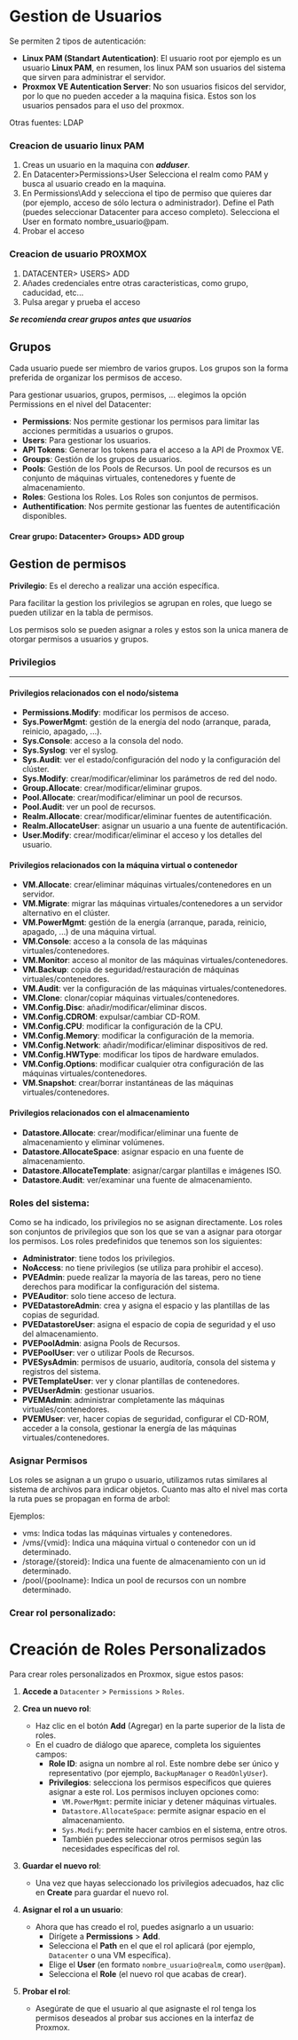 # Gestion de Usuarios

Se permiten 2 tipos de autenticación:

- **Linux PAM (Standart Autentication)**: El usuario root por ejemplo es un usuario **Linux PAM**, en resumen, los linux PAM son usuarios del sistema que sirven para administrar el servidor.
- **Proxmox VE Autentication Server**: No son usuarios fisicos del servidor, por lo que no pueden acceder a la maquina fisica. Estos son los usuarios pensados para el uso del proxmox.

Otras fuentes: LDAP

### Creacion de usuario linux PAM

1. Creas un usuario en la maquina con **_adduser_**.
2. En Datacenter>Permissions>User Selecciona el realm como PAM y busca al usuario creado en la maquina.
3. En Permissions\Add y selecciona el tipo de permiso que quieres dar (por ejemplo, acceso de sólo lectura o administrador).
   Define el Path (puedes seleccionar Datacenter para acceso completo).
   Selecciona el User en formato nombre_usuario@pam.
4. Probar el acceso

### Creacion de usuario PROXMOX

1. DATACENTER> USERS> ADD
2. Añades credenciales entre otras caracteristicas, como grupo, caducidad, etc...
3. Pulsa aregar y prueba el acceso

**_Se recomienda crear grupos antes que usuarios_**

## Grupos

Cada usuario puede ser miembro de varios grupos. Los grupos son la forma preferida de organizar los permisos de acceso.

Para gestionar usuarios, grupos, permisos, ... elegimos la opción Permissions en el nivel del Datacenter:

- **Permissions**: Nos permite gestionar los permisos para limitar las acciones permitidas a usuarios o grupos.
- **Users**: Para gestionar los usuarios.
- **API Tokens**: Generar los tokens para el acceso a la API de Proxmox VE.
- **Groups**: Gestión de los grupos de usuarios.
- **Pools**: Gestión de los Pools de Recursos. Un pool de recursos es un conjunto de máquinas virtuales, contenedores y fuente de almacenamiento.
- **Roles**: Gestiona los Roles. Los Roles son conjuntos de permisos.
- **Authentification**: Nos permite gestionar las fuentes de autentificación disponibles.

#### Crear grupo: Datacenter> Groups> ADD group

## Gestion de permisos

**Privilegio**: Es el derecho a realizar una acción específica.

Para facilitar la gestion los privilegios se agrupan en roles, que luego se pueden utilizar en la tabla de permisos.

Los permisos solo se pueden asignar a roles y estos son la unica manera de otorgar permisos a usuarios y grupos.

### Privilegios

---

#### Privilegios relacionados con el nodo/sistema

- **Permissions.Modify**: modificar los permisos de acceso.
- **Sys.PowerMgmt**: gestión de la energía del nodo (arranque, parada, reinicio, apagado, ...).
- **Sys.Console**: acceso a la consola del nodo.
- **Sys.Syslog**: ver el syslog.
- **Sys.Audit**: ver el estado/configuración del nodo y la configuración del clúster.
- **Sys.Modify**: crear/modificar/eliminar los parámetros de red del nodo.
- **Group.Allocate**: crear/modificar/eliminar grupos.
- **Pool.Allocate**: crear/modificar/eliminar un pool de recursos.
- **Pool.Audit**: ver un pool de recursos.
- **Realm.Allocate**: crear/modificar/eliminar fuentes de autentificación.
- **Realm.AllocateUser**: asignar un usuario a una fuente de autentificación.
- **User.Modify**: crear/modificar/eliminar el acceso y los detalles del usuario.

#### Privilegios relacionados con la máquina virtual o contenedor

- **VM.Allocate**: crear/eliminar máquinas virtuales/contenedores en un servidor.
- **VM.Migrate**: migrar las máquinas virtuales/contenedores a un servidor alternativo en el clúster.
- **VM.PowerMgmt**: gestión de la energía (arranque, parada, reinicio, apagado, ...) de una máquina virtual.
- **VM.Console**: acceso a la consola de las máquinas virtuales/contenedores.
- **VM.Monitor**: acceso al monitor de las máquinas virtuales/contenedores.
- **VM.Backup**: copia de seguridad/restauración de máquinas virtuales/contenedores.
- **VM.Audit**: ver la configuración de las máquinas virtuales/contenedores.
- **VM.Clone**: clonar/copiar máquinas virtuales/contenedores.
- **VM.Config.Disc**: añadir/modificar/eliminar discos.
- **VM.Config.CDROM**: expulsar/cambiar CD-ROM.
- **VM.Config.CPU**: modificar la configuración de la CPU.
- **VM.Config.Memory**: modificar la configuración de la memoria.
- **VM.Config.Network**: añadir/modificar/eliminar dispositivos de red.
- **VM.Config.HWType**: modificar los tipos de hardware emulados.
- **VM.Config.Options**: modificar cualquier otra configuración de las máquinas virtuales/contenedores.
- **VM.Snapshot**: crear/borrar instantáneas de las máquinas virtuales/contenedores.

#### Privilegios relacionados con el almacenamiento

- **Datastore.Allocate**: crear/modificar/eliminar una fuente de almacenamiento y eliminar volúmenes.
- **Datastore.AllocateSpace**: asignar espacio en una fuente de almacenamiento.
- **Datastore.AllocateTemplate**: asignar/cargar plantillas e imágenes ISO.
- **Datastore.Audit**: ver/examinar una fuente de almacenamiento.

### Roles del sistema:

Como se ha indicado, los privilegios no se asignan directamente. Los roles son conjuntos de privilegios que son los que se van a asignar para otorgar los permisos. Los roles predefinidos que tenemos son los siguientes:

- **Administrator**: tiene todos los privilegios.
- **NoAccess**: no tiene privilegios (se utiliza para prohibir el acceso).
- **PVEAdmin**: puede realizar la mayoría de las tareas, pero no tiene derechos para modificar la configuración del sistema.
- **PVEAuditor**: solo tiene acceso de lectura.
- **PVEDatastoreAdmin**: crea y asigna el espacio y las plantillas de las copias de seguridad.
- **PVEDatastoreUser**: asigna el espacio de copia de seguridad y el uso del almacenamiento.
- **PVEPoolAdmin**: asigna Pools de Recursos.
- **PVEPoolUser**: ver o utilizar Pools de Recursos.
- **PVESysAdmin**: permisos de usuario, auditoría, consola del sistema y registros del sistema.
- **PVETemplateUser**: ver y clonar plantillas de contenedores.
- **PVEUserAdmin**: gestionar usuarios.
- **PVEMAdmin**: administrar completamente las máquinas virtuales/contenedores.
- **PVEMUser**: ver, hacer copias de seguridad, configurar el CD-ROM, acceder a la consola, gestionar la energía de las máquinas virtuales/contenedores.

### Asignar Permisos

Los roles se asignan a un grupo o usuario, utilizamos rutas similares al sistema de archivos para indicar objetos. Cuanto mas alto el nivel mas corta la ruta pues se propagan en forma de arbol:

Ejemplos:

- vms: Indica todas las máquinas virtuales y contenedores.
- /vms/{vmid}: Indica una máquina virtual o contenedor con un id determinado.
- /storage/{storeid}: Indica una fuente de almacenamiento con un id determinado.
- /pool/{poolname}: Indica un pool de recursos con un nombre determinado.

### Crear rol personalizado:

# Creación de Roles Personalizados

Para crear roles personalizados en Proxmox, sigue estos pasos:

1. **Accede a** `Datacenter` > `Permissions` > `Roles`.

2. **Crea un nuevo rol**:

   - Haz clic en el botón **Add** (Agregar) en la parte superior de la lista de roles.
   - En el cuadro de diálogo que aparece, completa los siguientes campos:
     - **Role ID**: asigna un nombre al rol. Este nombre debe ser único y representativo (por ejemplo, `BackupManager` o `ReadOnlyUser`).
     - **Privilegios**: selecciona los permisos específicos que quieres asignar a este rol. Los permisos incluyen opciones como:
       - `VM.PowerMgmt`: permite iniciar y detener máquinas virtuales.
       - `Datastore.AllocateSpace`: permite asignar espacio en el almacenamiento.
       - `Sys.Modify`: permite hacer cambios en el sistema, entre otros.
       - También puedes seleccionar otros permisos según las necesidades específicas del rol.

3. **Guardar el nuevo rol**:

   - Una vez que hayas seleccionado los privilegios adecuados, haz clic en **Create** para guardar el nuevo rol.

4. **Asignar el rol a un usuario**:

   - Ahora que has creado el rol, puedes asignarlo a un usuario:
     - Dirígete a **Permissions** > **Add**.
     - Selecciona el **Path** en el que el rol aplicará (por ejemplo, `Datacenter` o una VM específica).
     - Elige el **User** (en formato `nombre_usuario@realm`, como `user@pam`).
     - Selecciona el **Role** (el nuevo rol que acabas de crear).

5. **Probar el rol**:
   - Asegúrate de que el usuario al que asignaste el rol tenga los permisos deseados al probar sus acciones en la interfaz de Proxmox.
